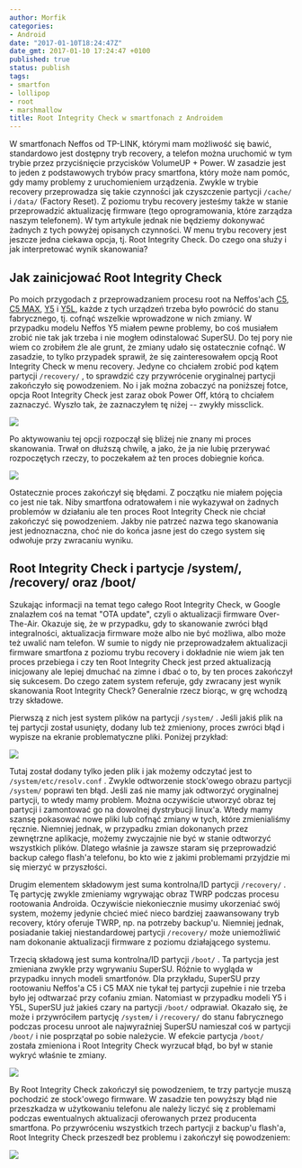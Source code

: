 ```yaml
---
author: Morfik
categories:
- Android
date: "2017-01-10T18:24:47Z"
date_gmt: 2017-01-10 17:24:47 +0100
published: true
status: publish
tags:
- smartfon
- lollipop
- root
- marshmallow
title: Root Integrity Check w smartfonach z Androidem
---
```


W smartfonach Neffos od TP-LINK, którymi mam możliwość się bawić, standardowo jest dostępny tryb
recovery, a telefon można uruchomić w tym trybie przez przyciśnięcie przycisków VolumeUP + Power. W
zasadzie jest to jeden z podstawowych trybów pracy smartfona, który może nam pomóc, gdy mamy
problemy z uruchomieniem urządzenia. Zwykle w trybie recovery przeprowadza się takie czynności jak
czyszczenie partycji `/cache/` i `/data/` (Factory Reset). Z poziomu trybu recovery jesteśmy także w
stanie przeprowadzić aktualizację firmware (tego oprogramowania, które zarządza naszym telefonem). W
tym artykule jednak nie będziemy dokonywać żadnych z tych powyżej opisanych czynności. W menu trybu
recovery jest jeszcze jedna ciekawa opcja, tj. Root Integrity Check. Do czego ona służy i jak
interpretować wynik skanowania?

<!--more-->
## Jak zainicjować Root Integrity Check

Po moich przygodach z przeprowadzaniem procesu root na Neffos'ach
[C5](/post/android-root-smartfona-neffos-c5-od-tp-link/), [C5
MAX](/post/android-root-smartfona-neffos-c5-max-od-tp-link/),
[Y5](/post/android-root-smartfona-neffos-y5-od-tp-link/) i
[Y5L](/post/android-root-smartfona-neffos-y5l-tp-link/), każde z tych urządzeń
trzeba było powrócić do stanu fabrycznego, tj. cofnąć wszelkie wprowadzone w nich zmiany. W
przypadku modelu Neffos Y5 miałem pewne problemy, bo coś musiałem zrobić nie tak jak trzeba i nie
mogłem odinstalować SuperSU. Do tej pory nie wiem co zrobiłem źle ale grunt, że zmiany udało się
ostatecznie cofnąć. W zasadzie, to tylko przypadek sprawił, że się zainteresowałem opcją Root
Integrity Check w menu recovery. Jedyne co chciałem zrobić pod kątem partycji `/recovery/` , to
sprawdzić czy przywrócenie oryginalnej partycji zakończyło się powodzeniem. No i jak można zobaczyć
na poniższej fotce, opcja Root Integrity Check jest zaraz obok Power Off, którą to chciałem
zaznaczyć. Wyszło tak, że zaznaczyłem tę niżej -- zwykły missclick.

![](/img/2017/01/001.root-integrity-check-smartfon-android-inicjacja-procesu.jpg#big)

Po aktywowaniu tej opcji rozpoczął się bliżej nie znany mi proces skanowania. Trwał on dłuższą
chwilę, a jako, że ja nie lubię przerywać rozpoczętych rzeczy, to poczekałem aż ten proces
dobiegnie końca.

![](/img/2017/01/002.root-integrity-check-smartfon-android-skanowanie.jpg#big)

Ostatecznie proces zakończył się błędami. Z początku nie miałem pojęcia co jest nie tak. Niby
smartfona odratowałem i nie wykazywał on żadnych problemów w działaniu ale ten proces Root Integrity
Check nie chciał zakończyć się powodzeniem. Jakby nie patrzeć nazwa tego skanowania jest
jednoznaczna, choć nie do końca jasne jest do czego system się odwołuje przy zwracaniu wyniku.

## Root Integrity Check i partycje /system/, /recovery/ oraz /boot/

Szukając informacji na temat tego całego Root Integrity Check, w Google znalazłem coś na temat "OTA
update", czyli o aktualizacji firmware Over-The-Air. Okazuje się, że w przypadku, gdy to skanowanie
zwróci błąd integralności, aktualizacja firmware może albo nie być możliwa, albo może też uwalić nam
telefon. W sumie to nigdy nie przeprowadzałem aktualizacji firmware smartfona z poziomu trybu
recovery i dokładnie nie wiem jak ten proces przebiega i czy ten Root Integrity Check jest przed
aktualizacją inicjowany ale lepiej dmuchać na zimne i dbać o to, by ten proces zakończył się
sukcesem. Do czego zatem system referuje, gdy zwracany jest wynik skanowania Root Integrity Check?
Generalnie rzecz biorąc, w grę wchodzą trzy składowe.

Pierwszą z nich jest system plików na partycji `/system/` . Jeśli jakiś plik na tej partycji został
usunięty, dodany lub też zmieniony, proces zwróci błąd i wypisze na ekranie problematyczne pliki.
Poniżej przykład:

![](/img/2017/01/003.root-integrity-check-smartfon-android-blad-system.jpg#big)

Tutaj został dodany tylko jeden plik i jak możemy odczytać jest to `/system/etc/resolv.conf` .
Zwykle odtworzenie stock'owego obrazu partycji `/system/` poprawi ten błąd. Jeśli zaś nie mamy jak
odtworzyć oryginalnej partycji, to wtedy mamy problem. Można oczywiście utworzyć obraz tej partycji
i zamontować go na dowolnej dystrybucji linux'a. Wtedy mamy szansę pokasować nowe pliki lub cofnąć
zmiany w tych, które zmienialiśmy ręcznie. Niemniej jednak, w przypadku zmian dokonanych przez
zewnętrzne aplikacje, możemy zwyczajnie nie być w stanie odtworzyć wszystkich plików. Dlatego
właśnie ja zawsze staram się przeprowadzić backup całego flash'a telefonu, bo kto wie z jakimi
problemami przyjdzie mi się mierzyć w przyszłości.

Drugim elementem składowym jest suma kontrolna/ID partycji `/recovery/` . Tę partycję zwykle
zmieniamy wgrywając obraz TWRP podczas procesu rootowania Androida. Oczywiście niekoniecznie musimy
ukorzeniać swój system, możemy jedynie chcieć mieć nieco bardziej zaawansowany tryb recovery, który
oferuje TWRP, np. na potrzeby backup'u. Niemniej jednak, posiadanie takiej niestandardowej partycji
`/recovery/` może uniemożliwić nam dokonanie aktualizacji firmware z poziomu działającego systemu.

Trzecią składową jest suma kontrolna/ID partycji `/boot/` . Ta partycja jest zmieniana zwykle przy
wgrywaniu SuperSU. Różnie to wygląda w przypadku innych modeli smartfonów. Dla przykładu, SuperSU
przy rootowaniu Neffos'a C5 i C5 MAX nie tykał tej partycji zupełnie i nie trzeba było jej odtwarzać
przy cofaniu zmian. Natomiast w przypadku modeli Y5 i Y5L, SuperSU już jakieś czary na partycji
`/boot/` odprawiał. Okazało się, że może i przywróciłem partycję `/system/` i `/recovery/` do stanu
fabrycznego podczas procesu unroot ale najwyraźniej SuperSU namieszał coś w partycji `/boot/` i nie
posprzątał po sobie należycie. W efekcie partycja `/boot/` została zmieniona i Root Integrity Check
wyrzucał błąd, bo był w stanie wykryć właśnie te zmiany.

![](/img/2017/01/004.root-integrity-check-smartfon-android-blad-boot.jpg#big)

By Root Integrity Check zakończył się powodzeniem, te trzy partycje muszą pochodzić ze stock'owego
firmware. W zasadzie ten powyższy błąd nie przeszkadza w użytkowaniu telefonu ale należy liczyć się
z problemami podczas ewentualnych aktualizacji oferowanych przez producenta smartfona. Po
przywróceniu wszystkich trzech partycji z backup'u flash'a, Root Integrity Check przeszedł bez
problemu i zakończył się powodzeniem:

![](/img/2017/01/005.root-integrity-check-smartfon-android-sukces.jpg#big)
